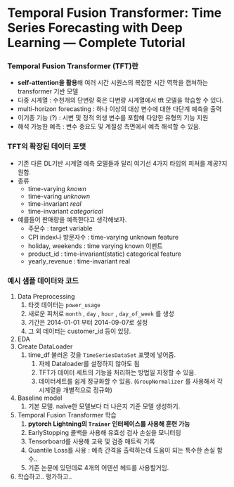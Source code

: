 # **Temporal Fusion Transformer: Time Series Forecasting with Deep Learning — Complete Tutorial**

### Temporal Fusion Transformer (TFT)란

- **self-attention을 활용**해 여러 시간 시퀀스의 복잡한 시간 역학을 캡쳐하는 transformer 기반 모델
- 다중 시계열 : 수천개의 단변량 혹은 다변량 시계열에서 tft 모델을 학습할 수 있다.
- multi-horizon forecasting : 하나 이상의 대상 변수에 대한 다단계 예측을 출력
- 이기종 기능 (?) : 시변 및 정적 외생 변수를 포함해 다양한 유형의 기능 지원
- 해석 가능한 예측 : 변수 중요도 및 계절성 측면에서 예측 해석할 수 있음.

### TFT의 확장된 데이터 포맷

- 기존 다른 DL기반 시계열 예측 모델들과 달리 여기선 4가지 타입의 피처를 제공?지원함.
- 종류
    - time-varying *known*
    - time-varing *unknown*
    - time-invariant *real*
    - time-invariant *categorical*
- 예를들어 판매량을 예측한다고 생각해보자.
    - 주문수 : target variable
    - CPI index나 방문자수 : time-varying unknown feature
    - holiday, weekends : time varying known 이벤트
    - product_id : time-invariant(static) categorical feature
    - yearly_revenue : time-invariant real

### 예시 샘플 데이터와 코드

1. Data Preprocessing
    1. 타겟 데이터는 `power_usage` 
    2. 새로운 피처로 `month` , `day` , `hour` , `day_of_week` 를 생성
    3. 기간은 2014-01-01 부터 2014-09-07로 설정
    4. 그 외 데이터는 customer_id 등이 있당.
2. EDA
3. Create DataLoader
    1. time_df 불러온 것을 `TimeSeriesDataSet` 포맷에 넣어줌.
        1. 자체 Dataloader를 설정하지 않아도 됨
        2. TFT가 데이터 세트의 기능을 처리하는 방법일 지정할 수 있음.
        3. 데이터세트를 쉽게 정규화할 수 있음. (`GroupNormalizer` 를 사용해서 각 시계열을 개별적으로 정규화)
4. Baseline model
    1. 기본 모델. naive한 모델보다 더 나은지 기준 모델 생성하기.
5. Temporal Fusion Transformer 학습
    1. **pytorch Lightning의 `Trainer` 인터페이스를 사용해 훈련 가능**
    2. EarlyStopping 콜백을 사용해 유효성 검사 손실을 모니터링
    3. Tensorboard를 사용해 교육 및 검증 매트릭 기록
    4. Quantile Loss를 사용 : 예측 간격을 출력하는데 도움이 되는 특수한 손실 함수..
    5. 기존 논문에 있던데로 4개의 어텐션 헤드를 사용할거임.
6. 학습하고.. 평가하고..